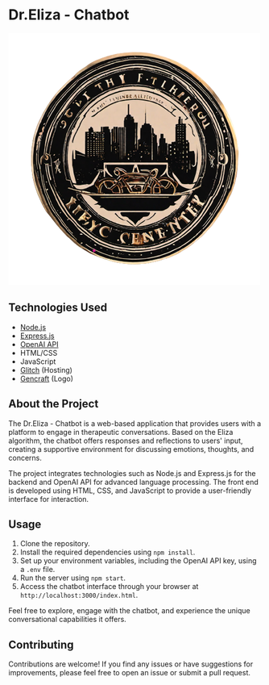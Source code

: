 # Dr.Eliza - Chatbot

![Project Logo](./public/logo.png)

## Technologies Used

- [Node.js](https://nodejs.org/)
- [Express.js](https://expressjs.com/)
- [OpenAI API](https://beta.openai.com/)
- HTML/CSS
- JavaScript
- [Glitch](https://glitch.com/) (Hosting)
- [Gencraft](https://gencraft.com) (Logo)

## About the Project

The Dr.Eliza - Chatbot is a web-based application that provides users with a platform to engage in therapeutic conversations. Based on the Eliza algorithm, the chatbot offers responses and reflections to users' input, creating a supportive environment for discussing emotions, thoughts, and concerns.

The project integrates technologies such as Node.js and Express.js for the backend and OpenAI API for advanced language processing. The front end is developed using HTML, CSS, and JavaScript to provide a user-friendly interface for interaction.

## Usage

1. Clone the repository.
2. Install the required dependencies using `npm install`.
3. Set up your environment variables, including the OpenAI API key, using a `.env` file.
4. Run the server using `npm start`.
5. Access the chatbot interface through your browser at `http://localhost:3000/index.html`.

Feel free to explore, engage with the chatbot, and experience the unique conversational capabilities it offers.

## Contributing

Contributions are welcome! If you find any issues or have suggestions for improvements, please feel free to open an issue or submit a pull request.

